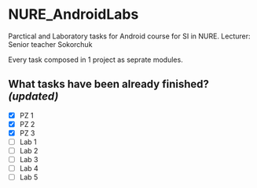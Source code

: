 # NURE_AndroidLabs
Parctical and Laboratory tasks for Android course for SI in NURE. Lecturer: Senior teacher Sokorchuk

Every task composed in 1 project as seprate modules.

## What tasks have been already finished? *(updated)*
- [x] PZ 1
- [x] PZ 2
- [x] PZ 3
- [ ] Lab 1
- [ ] Lab 2
- [ ] Lab 3
- [ ] Lab 4
- [ ] Lab 5
